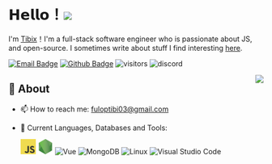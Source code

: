 # 𝗛𝗲𝗹𝗹𝗼！<img src="https://user-images.githubusercontent.com/5679180/79618120-0daffb80-80be-11ea-819e-d2b0fa904d07.gif" width="27px"> 

I'm [Tibix](https://github.com/TibixDev)！I'm a full-stack software engineer who is passionate about JS, and open-source.
I sometimes write about stuff I find interesting [here](https://tibix.prose.sh/).

[![Email Badge](https://img.shields.io/badge/-Email-c14438?style=flat-square&logo=Gmail&logoColor=white&link=mailto:fuloptibi03@gmail.com)](mailto:fuloptibi03@gmail.com)
[![Github Badge](https://img.shields.io/badge/-Github-232323?style=flat-square&logo=Github&logoColor=white&link=https://github.com/tibix)](https://github.com/tibix)
![visitors](https://visitor-badge.laobi.icu/badge?page_id=tibixdev)
![discord](https://img.shields.io/badge/Discord-Tibix%235166-blueviolet)

<img align="right" src="https://github-readme-stats.vercel.app/api?username=tibixdev&show_icons=true&hide_border=true">

## 🧐 About
- 📫 How to reach me: fuloptibi03@gmail.com
- 🌱 Current Languages, Databases and Tools: 

    <div>
        <img height="30" alt="JavaScript" src="https://raw.githubusercontent.com/github/explore/80688e429a7d4ef2fca1e82350fe8e3517d3494d/topics/javascript/javascript.png">
        <img height="30" alt="NodeJS" src="https://raw.githubusercontent.com/github/explore/80688e429a7d4ef2fca1e82350fe8e3517d3494d/topics/nodejs/nodejs.png">
        <img height="30" alt="Vue" src="https://upload.wikimedia.org/wikipedia/commons/thumb/9/95/Vue.js_Logo_2.svg/512px-Vue.js_Logo_2.svg.png">
        <img height="30" alt="MongoDB" src="https://infinapps.com/wp-content/uploads/2018/10/mongodb-logo.png">
        <img height="30" alt="Linux" src="https://upload.wikimedia.org/wikipedia/commons/thumb/3/35/Tux.svg/1200px-Tux.svg.png">
        <img height="30" alt="Visual Studio Code" src="https://cdn.svgporn.com/logos/visual-studio-code.svg">
    </div>
